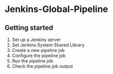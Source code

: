 # Jenkins-Global-Pipeline



## Getting started
1. Set up a Jenkins server
2. Set Jenkins System Shared Library
3. Create a new pipeline job
4. Configure the pipeline job
5. Run the pipeline job
6. Check the pipeline job output

